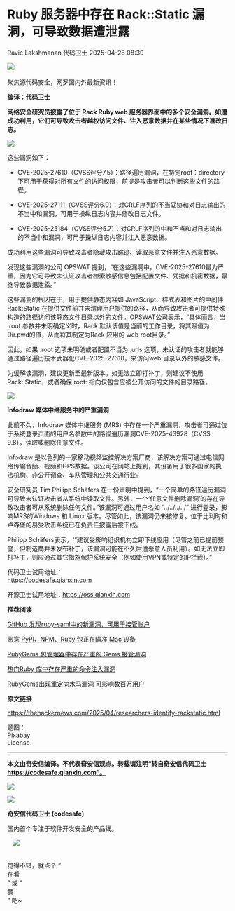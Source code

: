 #  Ruby 服务器中存在 Rack::Static 漏洞，可导致数据遭泄露   
Ravie Lakshmanan  代码卫士   2025-04-28 08:39  
  
![](https://mmbiz.qpic.cn/mmbiz_gif/Az5ZsrEic9ot90z9etZLlU7OTaPOdibteeibJMMmbwc29aJlDOmUicibIRoLdcuEQjtHQ2qjVtZBt0M5eVbYoQzlHiaw/640?wx_fmt=gif "")  
   
聚焦源代码安全，网罗国内外最新资讯！  
  
**编译：代码卫士**  
  
**网络安全研究员披露了位于 Rack Ruby web 服务器界面中的多个安全漏洞。如遭成功利用，它们可导致攻击者越权访问文件、注入恶意数据并在某些情况下篡改日志。**  
  
  
![](https://mmbiz.qpic.cn/mmbiz_png/oBANLWYScMQvOLaX63rYCEv4gVic2iaGtGynnpC8Nl6a1wWItddn72p40C9MtUHXw9axF6sAzjzBPZAOg561v07w/640?wx_fmt=png&from=appmsg "")  
  
  
这些漏洞如下：  
  
- CVE-2025-27610（CVSS评分7.5）：路径遍历漏洞，在特定root：directory下可用于获得对所有文件的访问权限，前提是攻击者可以判断这些文件的路径。  
  
- CVE-2025-27111（CVSS评分6.9）：对CRLF序列的不当妥协和对日志输出的不当中和漏洞，可用于操纵日志内容并修改日志文件。  
  
- CVE-2025-25184（CVSS评分5.7）：对CRLF序列的中和不当和对日志输出的不当中和漏洞，可用于操纵日志内容并注入恶意数据。  
  
  
  
成功利用这些漏洞可导致攻击者隐藏攻击踪迹、读取恶意文件并注入恶意数据。  
  
发现这些漏洞的公司 OPSWAT 提到，“在这些漏洞中，CVE-2025-27610最为严重，因为它可导致未认证攻击者检索敏感信息包括配置文件、凭据和机密数据，最终导致数据泄露。”  
  
这些漏洞的根因在于，用于提供静态内容如 JavaScript、样式表和图片的中间件 Rack:Static 在提供文件前并未清理用户提供的路径，从而导致攻击者可提供特殊构造的路径访问该静态文件目录以外的文件。OPSWAT公司表示，“具体而言，当 :root 参数并未明确定义时，Rack 默认该值是当前的工作目录，将其赋值为 Dir.pwd的值，从而将其制定为Rack 应用的 web root目录。”  
  
因此，如果 :root 选项未明确或者配置不当为 :urls 选项，未认证的攻击者就能够通过路径遍历技术武器化CVE-2025-27610，来访问web 目录以外的敏感文件。  
  
为缓解该漏洞，建议更新至最新版本。如无法立即打补丁，则建议不使用 Rack::Static，或者确保 root: 指向仅包含应被公开访问的文件的目录路径。  
  
  
![](https://mmbiz.qpic.cn/mmbiz_gif/oBANLWYScMQvOLaX63rYCEv4gVic2iaGtGjnnT7B6mkWXVicqn9k2QC6H7chAAfgxOKqT8dkf25ibpBVEvxEjXicPtA/640?wx_fmt=gif&from=appmsg "")  
  
**Infodraw 媒体中继服务中的严重漏洞**  
  
  
此前不久，Infodraw 媒体中继服务 (MRS) 中存在一个严重漏洞，攻击者可通过位于系统登录页面的用户名参数中的路径遍历漏洞CVE-2025-43928（CVSS 9.8），读取或删除任意文件。  
  
Infodraw 是以色列的一家移动视频监控解决方案厂商，该解决方案可通过电信网络传输音频、视频和GPS数据。该公司在网站上提到，其设备用于很多国家的执法机构、非公开调查、车队管理和公共交通行业。  
  
安全研究员 Tim Philipp Schäfers 在一份声明中提到，“一个简单的路径遍历漏洞可导致未认证攻击者从系统中读取文件。另外，一个‘任意文件删除漏洞’的存在导致攻击者可从系统删除任何文件。”该漏洞可通过用户名如 “../../../../” 进行登录，影响MRS的Windows 和 Linux 版本。尽管如此，该漏洞仍未被修复。位于比利时和卢森堡的易受攻击系统已在负责任披露后被下线。  
  
Philipp Schäfers表示，‘“建议受影响组织机构立即下线应用（尽管之前已提前预警，但制造商并未发布补丁，该漏洞可能在不久后遭恶意人员利用）。如无法立即打补丁，则应通过其它措施保护系统安全（例如使用VPN或特定的IP拦截）。”  
  
  
代码卫士试用地址：  
https://codesafe.qianxin.com  
  
开源卫士试用地址：https://oss.qianxin.com  
  
  
  
  
  
  
  
  
  
  
  
  
  
**推荐阅读**  
  
[GitHub 发现ruby-saml中的新漏洞，可用于接管账户](https://mp.weixin.qq.com/s?__biz=MzI2NTg4OTc5Nw==&mid=2247522499&idx=2&sn=26c6be6088417f7563b0041ef251fe1f&scene=21#wechat_redirect)  
  
  
[恶意 PyPI、NPM、Ruby 包正在瞄准 Mac 设备](https://mp.weixin.qq.com/s?__biz=MzI2NTg4OTc5Nw==&mid=2247517570&idx=3&sn=e1e8c3f4da181c45574f67a713fa11bb&scene=21#wechat_redirect)  
  
  
[RubyGems 包管理器中存在严重的 Gems 接管漏洞](https://mp.weixin.qq.com/s?__biz=MzI2NTg4OTc5Nw==&mid=2247511738&idx=1&sn=3e4c8ab0a54ec620b25047d6fd043b3e&scene=21#wechat_redirect)  
  
  
[热门Ruby 库中存在严重的命令注入漏洞](https://mp.weixin.qq.com/s?__biz=MzI2NTg4OTc5Nw==&mid=2247511304&idx=1&sn=25c992c5e2ab4d11a0999e24aad7e99f&scene=21#wechat_redirect)  
  
  
[RubyGems出现重定向木马漏洞 可影响数百万用户](https://mp.weixin.qq.com/s?__biz=MzI2NTg4OTc5Nw==&mid=2247485939&idx=5&sn=e3251e0e65310e939b207d6260fed292&scene=21#wechat_redirect)  
  
  
  
  
  
**原文链接**  
  
https://thehackernews.com/2025/04/researchers-identify-rackstatic.html  
  
  
题图：  
Pixabay   
License  
  
****  
**本文由奇安信编译，不代表奇安信观点。转载请注明“转自奇安信代码卫士 https://codesafe.qianxin.com”。**  
  
  
  
  
![](https://mmbiz.qpic.cn/mmbiz_jpg/oBANLWYScMSf7nNLWrJL6dkJp7RB8Kl4zxU9ibnQjuvo4VoZ5ic9Q91K3WshWzqEybcroVEOQpgYfx1uYgwJhlFQ/640?wx_fmt=jpeg "")  
  
![](https://mmbiz.qpic.cn/mmbiz_jpg/oBANLWYScMSN5sfviaCuvYQccJZlrr64sRlvcbdWjDic9mPQ8mBBFDCKP6VibiaNE1kDVuoIOiaIVRoTjSsSftGC8gw/640?wx_fmt=jpeg "")  
  
**奇安信代码卫士 (codesafe)**  
  
国内首个专注于软件开发安全的产品线。  
  
   ![](https://mmbiz.qpic.cn/mmbiz_gif/oBANLWYScMQ5iciaeKS21icDIWSVd0M9zEhicFK0rbCJOrgpc09iaH6nvqvsIdckDfxH2K4tu9CvPJgSf7XhGHJwVyQ/640?wx_fmt=gif "")  
  
   
觉得不错，就点个 “  
在看  
” 或 "  
赞  
” 吧~  
  
